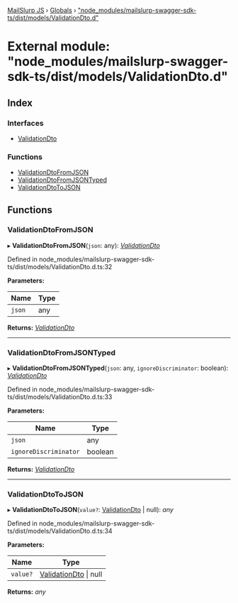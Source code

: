 [MailSlurp JS](../README.md) › [Globals](../globals.md) › ["node_modules/mailslurp-swagger-sdk-ts/dist/models/ValidationDto.d"](_node_modules_mailslurp_swagger_sdk_ts_dist_models_validationdto_d_.md)

# External module: "node_modules/mailslurp-swagger-sdk-ts/dist/models/ValidationDto.d"

## Index

### Interfaces

* [ValidationDto](../interfaces/_node_modules_mailslurp_swagger_sdk_ts_dist_models_validationdto_d_.validationdto.md)

### Functions

* [ValidationDtoFromJSON](_node_modules_mailslurp_swagger_sdk_ts_dist_models_validationdto_d_.md#validationdtofromjson)
* [ValidationDtoFromJSONTyped](_node_modules_mailslurp_swagger_sdk_ts_dist_models_validationdto_d_.md#validationdtofromjsontyped)
* [ValidationDtoToJSON](_node_modules_mailslurp_swagger_sdk_ts_dist_models_validationdto_d_.md#validationdtotojson)

## Functions

###  ValidationDtoFromJSON

▸ **ValidationDtoFromJSON**(`json`: any): *[ValidationDto](../interfaces/_node_modules_mailslurp_swagger_sdk_ts_dist_models_validationdto_d_.validationdto.md)*

Defined in node_modules/mailslurp-swagger-sdk-ts/dist/models/ValidationDto.d.ts:32

**Parameters:**

Name | Type |
------ | ------ |
`json` | any |

**Returns:** *[ValidationDto](../interfaces/_node_modules_mailslurp_swagger_sdk_ts_dist_models_validationdto_d_.validationdto.md)*

___

###  ValidationDtoFromJSONTyped

▸ **ValidationDtoFromJSONTyped**(`json`: any, `ignoreDiscriminator`: boolean): *[ValidationDto](../interfaces/_node_modules_mailslurp_swagger_sdk_ts_dist_models_validationdto_d_.validationdto.md)*

Defined in node_modules/mailslurp-swagger-sdk-ts/dist/models/ValidationDto.d.ts:33

**Parameters:**

Name | Type |
------ | ------ |
`json` | any |
`ignoreDiscriminator` | boolean |

**Returns:** *[ValidationDto](../interfaces/_node_modules_mailslurp_swagger_sdk_ts_dist_models_validationdto_d_.validationdto.md)*

___

###  ValidationDtoToJSON

▸ **ValidationDtoToJSON**(`value?`: [ValidationDto](../interfaces/_node_modules_mailslurp_swagger_sdk_ts_dist_models_validationdto_d_.validationdto.md) | null): *any*

Defined in node_modules/mailslurp-swagger-sdk-ts/dist/models/ValidationDto.d.ts:34

**Parameters:**

Name | Type |
------ | ------ |
`value?` | [ValidationDto](../interfaces/_node_modules_mailslurp_swagger_sdk_ts_dist_models_validationdto_d_.validationdto.md) &#124; null |

**Returns:** *any*
